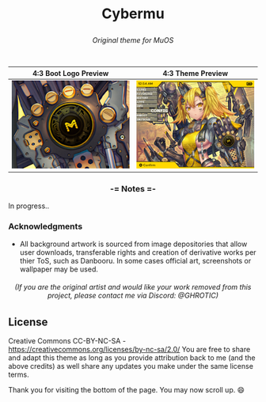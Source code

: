 # **<p align=center>Cybermu</p>**

*<p align=center> Original theme for MuOS</p>*

<br>

<div align=center>
  
  | 4:3 Boot Logo Preview | 4:3 Theme Preview |
  | -- | -- |
  | ![4:3 Boot Logo](https://github.com/GHROTIC/muos-theme-cybermu/blob/main/assets/preview/Boot.png) | ![4:3 Preview](https://github.com/GHROTIC/muos-theme-cybermu/blob/main/assets/preview/CyberMU.png) |

</div>

### **<p align=center>-= Notes =-</p>**

In progress..





### **Acknowledgments**
* All background artwork is sourced from image depositories that allow user downloads, transferable rights and creation of derivative works per thier ToS, such as Danbooru. In some cases official art, screenshots or wallpaper may be used.
###### *<p align=center>(If you are the original artist and would like your work removed from this project, please contact me via Discord: @GHROTIC)</p>*

## **License**
Creative Commons CC-BY-NC-SA - https://creativecommons.org/licenses/by-nc-sa/2.0/ You are free to share and adapt this theme as long as you provide attribution back to me (and the above credits) as well share any updates you make under the same license terms.

Thank you for visiting the bottom of the page. You may now scroll up. 😄
